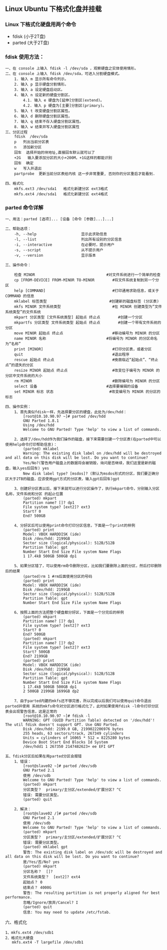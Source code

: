 ## Linux Ubuntu 下格式化盘并挂载

### Linux 下格式化硬盘用两个命令

 * fdisk (小于2T盘)
 * parted (大于2T盘)

### fdisk 使用方法：

	一、在 console 上输入 fdisk -l /dev/sda ，观察硬盘之实体使用情形。
	二、在 console 上输入 fdisk /dev/sda，可进入分割硬盘模式。
		1. 输入 m 显示所有命令列示。
		2. 输入 p 显示硬盘分割情形。
		3. 输入 a 设定硬盘启动区。
		4. 输入 n 设定新的硬盘分割区。
			4.1. 输入 e 硬盘为[延伸]分割区(extend)。
			4.2. 输入 p 硬盘为[主要]分割区(primary)。
		5. 输入 t 改变硬盘分割区属性。
		6. 输入 d 删除硬盘分割区属性。
		7. 输入 q 结束不存入硬盘分割区属性。
		8. 输入 w 结束并写入硬盘分割区属性
	三、分区过程
		fdisk  /dev/sda  
		p   列出当前分区表
		n   添加新分区
		回车  选择开始的块地址,直接回车默认就可以了
		+2G   输入要添加分区的大小+200M，+1G这样的都能识别
		回车  确定
		w   写入并退出
		partprobe  更新当前分区表给内核 这一步非常重要, 否则你的分区重启才能看到.

	四、格式化
		mkfs.ext3 /dev/sda1   格式化新建分区 ext3格式
		mkfs.ext4 /dev/sda1   格式化新建分区 ext4格式

### parted 命令详解

	一、用法：parted [选项]... [设备 [命令 [参数]...]...] 

 	二、帮助选项：
		-h, --help                    显示此求助信息 
		-l, --list                    列出所有设别的分区信息
		-i, --interactive             在必要时，提示用户 
		-s, --script                  从不提示用户 
		-v, --version                 显示版本

	三、操作命令：

		检查 MINOR                           		#对文件系统进行一个简单的检查 
		cp [FROM-DEVICE] FROM-MINOR TO-MINOR 		#将文件系统复制到另一个分区 
		help [COMMAND]                       		#打印通用求助信息，或关于 COMMAND 的信息 
		mklabel 标签类型                      		#创建新的磁盘标签 (分区表) 
		mkfs MINOR 文件系统类型               		#在 MINOR 创建类型为“文件系统类型”的文件系统 
		mkpart 分区类型 [文件系统类型] 起始点 终止点    	#创建一个分区 
		mkpartfs 分区类型 文件系统类型 起始点 终止点    	#创建一个带有文件系统的分区 
		move MINOR 起始点 终止点              		#移动编号为 MINOR 的分区 
		name MINOR 名称                      		#将编号为 MINOR 的分区命名为“名称” 
		print [MINOR]                        		#打印分区表，或者分区 
		quit                                 		#退出程序 
		rescue 起始点 终止点                  		#挽救临近“起始点”、“终止点”的遗失的分区 
		resize MINOR 起始点 终止点            		#改变位于编号为 MINOR 的分区中文件系统的大小 
		rm MINOR                             		#删除编号为 MINOR 的分区 
		select 设备                          		#选择要编辑的设备 
		set MINOR 标志 状态                   		#改变编号为 MINOR 的分区的标志

	四、操作实例：
		1、首先类似fdisk一样，先选择要分区的硬盘，此处为/dev/hdd：
			[root@10.10.90.97 ~]# parted /dev/hdd
			GNU Parted 1.8.1
			Using /dev/hdd
			Welcome to GNU Parted! Type 'help' to view a list of commands.

		2、选择了/dev/hdd作为我们操作的磁盘，接下来需要创建一个分区表(在parted中可以使用help命令打印帮助信息)：
			(parted) mklabel
			Warning: The existing disk label on /dev/hdd will be destroyed and all data on this disk will be lost. Do you want to continue?
			Yes/No?(警告用户磁盘上的数据将会被销毁，询问是否继续，我们这里是新的磁盘，输入yes后回车) yes
			New disk label type? [msdos]? (默认为msdos形式的分区，我们要正确分区大于2TB的磁盘，应该使用gpt方式的分区表，输入gpt后回车)gpt

		3、创建好分区表以后，接下来就可以进行分区操作了，执行mkpart命令，分别输入分区名称，文件系统和分区 的起止位置
			(parted) mkpart
			Partition name? []? dp1
			File system type? [ext2]? ext3
			Start? 0
			End? 500GB

		4、分好区后可以使用print命令打印分区信息，下面是一个print的样例
			(parted) print
			Model: VBOX HARDDISK (ide)
			Disk /dev/hdd: 2199GB
			Sector size (logical/physical): 512B/512B
			Partition Table: gpt
			Number Start End Size File system Name Flags
			1 17.4kB 500GB 500GB dp1

		5、如果分区错了，可以使用rm命令删除分区，比如我们要删除上面的分区，然后打印删除后的结果	
			(parted)rm 1 #rm后面使用分区的号码
			(parted) print
			Model: VBOX HARDDISK (ide)
			Disk /dev/hdd: 2199GB
			Sector size (logical/physical): 512B/512B
			Partition Table: gpt
			Number Start End Size File system Name Flags

		6、按照上面的方法把整个硬盘都分好区，下面是一个分完后的样例		
			(parted) mkpart
			Partition name? []? dp1
			File system type? [ext2]? ext3
			Start? 0
			End? 500GB
			(parted) mkpart
			Partition name? []? dp2
			File system type? [ext2]? ext3
			Start? 500GB
			End? 2199GB
			(parted) print
			Model: VBOX HARDDISK (ide)
			Disk /dev/hdd: 2199GB
			Sector size (logical/physical): 512B/512B
			Partition Table: gpt
			Number Start End Size File system Name Flags
			1 17.4kB 500GB 500GB dp1
			2 500GB 2199GB 1699GB dp2

		7、由于parted内建的mkfs还不够完善，所以完成以后我们可以使用quit命令退出parted并使用 系统的mkfs命令对分区进行格式化了，此时如果使用fdisk -l命令打印分区表会出现警告信息，这是正常的
			[root@10.10.90.97 ~]# fdisk -l
			WARNING: GPT (GUID Partition Table) detected on '/dev/hdd'! The util fdisk doesn't support GPT. Use GNU Parted.
			Disk /dev/hdd: 2199.0 GB, 2199022206976 bytes
			255 heads, 63 sectors/track, 267349 cylinders
			Units = cylinders of 16065 * 512 = 8225280 bytes
			Device Boot Start End Blocks Id System
			/dev/hdd1 1 267350 2147482623+ ee EFI GPT

	五、fdisk分区后如果在用parted分区会报错
	  	1、错误：
	  		[root@slave02 ~]# parted /dev/sdb
	 		GNU Parted 2.1
	 		使用 /dev/sdb
	 		Welcome to GNU Parted! Type 'help' to view a list of commands.
	 		(parted) mkpart
	 		分区类型？  primary/主分区/extended/扩展分区? ^C                          
	 		错误: 需要分区类型。
	 		(parted) quit 

	 	2、解决：
	 		[root@slave02 /]# parted /dev/sdb
	 		GNU Parted 2.1
	 		使用 /dev/sdb
	 		Welcome to GNU Parted! Type 'help' to view a list of commands.
	 		(parted) mkpart                                                           
	 		分区类型？  primary/主分区/extended/扩展分区? ^C                          
	 		错误: 需要分区类型。
	 		(parted) mklabel gpt                                                     
	 		警告: The existing disk label on /dev/sdc will be destroyed and all data on this disk will be lost. Do you want to continue?
	 		是/Yes/否/No? yes                                                         
	 		(parted) mkpart                                                           
	 		分区名称？  []?                                                           
	 		文件系统类型？  [ext2]? ext4                                              
	 		起始点？ 0                                                             
	 		结束点？ 4000G                                                            
	 		警告: The resulting partition is not properly aligned for best performance.
	 		忽略/Ignore/放弃/Cancel? I                                                
	 		(parted) quit                                                             
	 		信息: You may need to update /etc/fstab. 

  六、格式化

  	1、mkfs.ext4 /dev/sdb1
  	2、格式化大硬盘
  	   mkfs.ext4 -T largefile /dev/sdb1
